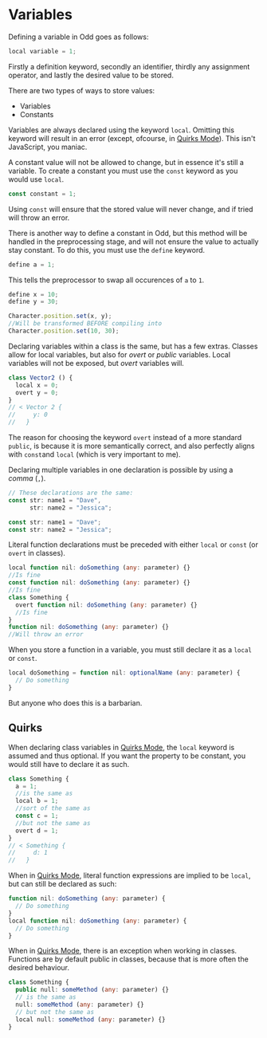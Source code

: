 # Variables
Defining a variable in Odd goes as follows:
```ts
local variable = 1;
```
Firstly a definition keyword, secondly an identifier, thirdly any assignment operator, and lastly the desired value to be stored.

There are two types of ways to store values:
- Variables
- Constants

Variables are always declared using the keyword `local`. Omitting this keyword will result in an error (except, ofcourse, in [Quirks Mode](./QuirksMode)). This isn't JavaScript, you maniac.

A constant value will not be allowed to change, but in essence it's still a variable. To create a constant you must use the `const` keyword as you would use `local`.
```ts
const constant = 1;
```
Using `const` will ensure that the stored value will never change, and if tried will throw an error.

There is another way to define a constant in Odd, but this method will be handled in the preprocessing stage, and will not ensure the value to actually stay constant. To do this, you must use the `define` keyword.
```ts
define a = 1;
```
This tells the preprocessor to swap all occurences of `a` to `1`.
```ts
define x = 10;
define y = 30;

Character.position.set(x, y);
//Will be transformed BEFORE compiling into
Character.position.set(10, 30);
```
Declaring variables within a class is the same, but has a few extras. Classes allow for local variables, but also for _overt_  or _public_ variables. Local variables will not be exposed, but _overt_ variables will.
```ts
class Vector2 () {
  local x = 0;
  overt y = 0;
}
// < Vector 2 {
//     y: 0
//   }
```
The reason for choosing the keyword `overt` instead of a more standard `public`, is because it is more semantically correct, and also perfectly aligns with `const`and `local` (which is very important to me).


Declaring multiple variables in one declaration is possible by using a _comma_ (`,`).
```ts
// These declarations are the same:
const str: name1 = "Dave",
      str: name2 = "Jessica";

const str: name1 = "Dave";
const str: name2 = "Jessica";
```

Literal function declarations must be preceded with either `local` or `const` (or `overt` in classes).
```ts
local function nil: doSomething (any: parameter) {}
//Is fine
const function nil: doSomething (any: parameter) {}
//Is fine
class Something {
  overt function nil: doSomething (any: parameter) {}
  //Is fine
}
function nil: doSomething (any: parameter) {}
//Will throw an error
```
When you store a function in a variable, you must still declare it as a `local` or `const`.
```ts
local doSomething = function nil: optionalName (any: parameter) {
  // Do something
}
```
But anyone who does this is a barbarian.

## Quirks
When declaring class variables in [Quirks Mode](./QuirksMode), the `local` keyword is assumed and thus optional. If you want the property to be constant, you would still have to declare it as such.
```ts
class Something {
  a = 1;
  //is the same as
  local b = 1;
  //sort of the same as
  const c = 1;
  //but not the same as
  overt d = 1;
}
// < Something {
//     d: 1
//   }
```
When in [Quirks Mode](./QuirksMode), literal function expressions are implied to be `local`, but can still be declared as such:
```ts
function nil: doSomething (any: parameter) {
  // Do something
}
local function nil: doSomething (any: parameter) {
  // Do something
}
```

When in [Quirks Mode](./QuirksMode), there is an exception when working in classes. Functions are by default public in classes, because that is more often the desired behaviour.
```ts
class Something {
  public null: someMethod (any: parameter) {}
  // is the same as
  null: someMethod (any: parameter) {}
  // but not the same as
  local null: someMethod (any: parameter) {}
}
```